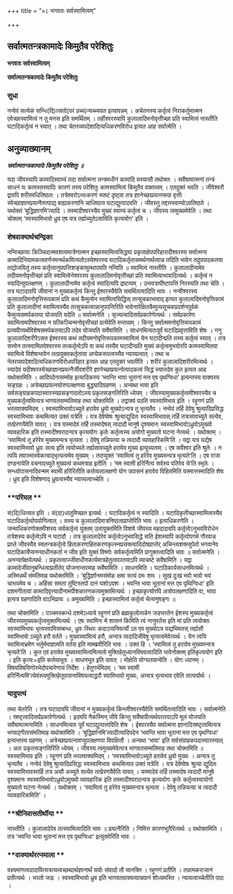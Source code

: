 +++
title = "०८ भगवतः सर्वस्वामित्वम्"

+++


## सर्वात्मतन्त्रकामादेः किमुतैव परेशितुः

**भगवतः सर्वस्वामित्वम्**

**सर्वात्मतन्त्रकामादेः किमुतैव परेशितुः**

### **सुधा**

नन्वेवं सत्येकं सन्धि(दि)त्सतो(परं प्रच्य)न्यच्च्यवत इत्यापन्नम् । अचेतनस्य कर्तृत्वं निराकर्तुमात्मन एवेच्छास्वामित्वं न तु मनस इति समर्थितम् । तर्हीश्वरस्यापि कुलालादिमनोवृत्तीच्छां प्रति स्वामित्वं नास्तीति घटादिकर्तृत्वं न स्यात् । तथा चेतरव्यपदेशादित्यधिकरणविरोध इत्यत आह सर्वात्मेति ।

## **अनुव्याख्यानम्**

***सर्वात्मतन्त्रकामादेः किमुतैव परेशितुः ॥***

यदा जीवस्यापि कामादिस्वाम्यं तदा सर्वात्मना तन्त्रमधीनं कामादि यस्यासौ तथोक्तः । सर्वेषामात्मनां तन्त्रं साधनं यः कामस्तस्यादिः कारणं तस्य परेशितुः कामस्वामित्वं किमुतैव वक्तव्यम् । एतदुक्तं भवति । जीवेश्वरौ द्वावपि शरीरमधितिष्ठतः । तत्रेश्वरोऽन्तःकरणं स्पष्टं दृष्ट्वा तत्र ज्ञानेच्छाप्रयत्नरूपा वृत्तीः स्वेच्छाज्ञानप्रयत्नैरुत्पाद्य बाह्यकरणानि चाधिष्ठाय घटाद्युत्पादयति । जीवस्तु तद्दत्तस्वाम्योऽवतिष्ठते । यथोक्तं ‘बुद्धिज्ञानमि’त्यादि । तस्मादीश्वरस्यैव मुख्यं स्वाम्यं कर्तृत्वं च । जीवस्य त्वमुख्यमेवेति । तथा चोक्तम् ‘स्वस्वामिभावो ध्रुव एष यत्र तर्ह्यच्युतेऽसाविति कृत्ययोग’ इति ।

### **शेषवाक्यार्थचन्द्रिका**

नन्विच्छायाः किञ्चिदात्मवशत्वमात्रेणात्मन इच्छास्वामित्वसिद्ध्या प्रकृताक्षेपपरिहारादीश्वरस्य सर्वात्मना कामादिनियामकत्ववर्णनमनर्थकमित्यतोऽस्येश्वरस्य घटादिकर्तृतासमर्थनार्थत्वान्न तदिति भावेन तदुपपादकतया तद्योजयितुं तस्य कर्तृत्वानुपपत्तिशङ्कामुत्थापयति नन्विति ॥ स्वामित्वं नास्तीति । कुलालादीनामेव तदीयमनोवृत्तीच्छां प्रति स्वामित्वेनेश्वरस्य कुलालादिमनोवृत्तीच्छां प्रति स्वामित्वाभावादित्यर्थः । कर्तृत्वं न स्यादित्युपलक्षणम् । कुलालादीनामेव कर्तृत्वं स्यादित्यपि द्रष्टव्यम् । उभयत्रापीष्टापत्तिं निरस्यति तथा चेति । तत्र घटादावपि जीवानां न मुख्यकर्तृत्वं किन्तु ईश्वरस्यैवेति समर्थितत्वादिति भावः । नन्वीश्वरस्य कुलालादिमनोवृत्तिरूपकामं प्रति कथं कैमुत्येन स्वामित्वसिद्धिस् तत्सूचकाभावाद् इत्यत कुलालादिमनोवृत्तिकामं प्रति कुलालादीनां स्वामित्वस्यैव तत्सूचकत्वान्नानुपपत्तिरिति भावेनापेक्षितकैमुत्यसूचकप्रदर्शनपूर्वकं कैमुत्यसमर्पकतया योजयति यदेति ॥ सर्वात्मनेति । सृज्यत्वादिसर्वप्रकारेणेत्यर्थः । सर्वप्रकारेण स्वामित्वमपीश्वरस्य न यत्किञ्चिन्मनोवृत्तीच्छां प्रत्येवेति मन्तव्यम् । किन्तु सर्वात्ममनोवृत्तिरूपकामं प्रत्यपीत्यर्थविशेषसमर्पकतयाऽपि तदेव योजयति सर्वेषामिति । साधनमित्यतःपूर्वं घटादिप्रवृत्ताविति शेषः । ननु कुलालादिशरीरेऽसत ईश्वरस्य कथं तदीयमनोवृत्तिरूपकामस्वामित्वं येन घटादीन्प्रति तस्य कर्तृत्वं स्यात् । तत्र सत्त्वेन तत्स्वामितयेश्वरस्य तत्कर्तृत्वेऽपि वा कथं तस्यैव घटादीन्प्रति मुख्यं कर्तृत्वमुभयोरपि कामस्वामितया स्वामित्वे विशेषाभावेन तत्प्रयुक्तकर्तृताया अप्येकरूपत्वस्यैव न्याय्यत्वात् । तथा च नेतरव्यपदेशादित्यधिकरणविरोधपरिहार इत्यत आह एतदुक्तं भवतीति । शरीरं कुलालादिशरीरमित्यर्थः । स्यादेवं यदीश्वरस्येच्छाज्ञानप्रयत्नैर्जीवशरीरे ज्ञानेच्छाप्रयत्नोत्पादकत्वं सिद्धं स्यात्तदेव कुत इत्यत आह यथोक्तमिति । आदिपदेनासम्मोह इत्यादिकस्य ‘भवन्ति भावा भूतानां मत्त एव पृथग्विधा’ इत्यन्तस्य वाक्यस्य सङ्ग्रहः । अत्रेच्छाप्रयत्नयोरुपलक्षणया बुद्ध्यादिग्रहणम् । अन्यथा भावा इति सर्वसङ्ग्राहकपदास्वारस्यप्रसङ्गादतोऽस्य प्रकृतसङ्गतिरिति ध्येयम् । जीवस्यामुख्यकर्तृत्वमीश्वरस्यैव च मुख्यकर्तृत्वमित्यत्र भागवतसम्मतिमाह तथा चोक्तमिति । तद्वाक्यं पठति स्वस्वामिभाव इति । रहूगणं प्रति भरतवाक्यमिदम् । स्वस्वामिभावोऽच्युते हरावेव ध्रुवो मुख्योऽन्यत्र तु भृत्यतैव । नन्वेवं तर्हि देवेषु श्रुत्यादिप्रसिद्धः स्वस्वामिभावः कथमित्यत उक्तं यत्रेति । यत्र देवेष्वेषः श्रुत्याद्युदितः स्वस्वामिभावस् तर्हि तत्रासावच्युते सत्येव, तत्प्रेरणयैवेति यावत् । यत्र यस्मादेवं तर्हि तस्मादेषस् त्वदादौ मानुषे दृश्यमानः स्वस्वामिभावोऽध्रुवोऽमुख्यो व्यावहारिक इति तस्मादीश्वरादन्यत्र कृत्ययोगः कृतेः कर्तृत्वस्य अयोगो मुख्यतो घटना नेत्यर्थः । यथोक्तम् । ‘स्वामित्वं तु हरेरेव मुख्यमन्यत्र भृत्यता । देवेषु तन्नियत्या च त्वदादौ व्यावहारिकमि’ति । यद्वा यत्र यद्येष स्वस्वामिभावो ध्रुवः सत्य इति त्वयोच्यते तर्ह्यसावच्युते हरावेव मुख्य इत्युच्यताम् । एष सर्वेश्वर इति श्रुतेः । न त्वयि तवास्मास्वेकत्वाद्भृत्यत्वमेव मुख्यम् । तदप्युक्तं ‘स्वामित्वं तु हरेरेव मुख्यमन्यत्र भृत्यते’ति । एष राजा दण्डनायेति वचनादच्युते मुख्यत्वं कथमत्राह इतीति । ‘मम स्वामी हरिर्नित्यं सर्वस्य पतिरेव चे’ति स्मृतेः । सन्ध्योपासनादिवन्मम स्वामी हरिरितीति कर्तव्यतालक्षणो योग उपासनं हरावेव विहितमिति यस्मात्तस्मादिति शेषः । ध्रुव इति विशेषणाद् ध्रुवत्वस्यैव न्याय्यत्वाच्चेति ।

### **परिमल **

सं(दि)धित्सत इति । सं(दा)धातुमिच्छत इत्यर्थः । घटादिकर्तृत्वं न स्यादिति । घटादिकृतीच्छास्वामित्वस्यैव घटादिकर्तृत्वोपयोगित्वात् । तस्य च कुलालादिमात्रनिष्ठत्वप्राप्तेरिति भावः ॥ इत्यधिकरणेति । जन्माधिकरणोक्तमीशस्य सर्वकर्तृत्वं युक्तम् उतायुक्तमिति विशये जीवस्य महदादावपि कर्तृत्वेऽनुभवविरोधेन तत्रेशस्य कर्तृत्वेऽपि न घटादौ । तत्र कुलालादेरेव कर्तृत्वेऽनुभवसिद्धे सति ईशस्यापि कर्तृत्वोपगमे गौरवान्न प्राप्ते जीवस्यैव स्वतन्त्रकर्तृत्वे हिताकरणाहितकरणकृत्स्नप्रसक्त्यादिदोषप्राप्तेर् अचिन्त्यशक्त्युपेतो भगवानेव घटादिकार्येप्यनन्याधीनकर्ता न जीव इति युक्तं विष्णोः सर्वकर्तृत्वमिति प्रागुक्तत्वादिति भावः ॥ सर्वात्मनेति । अनन्यापेक्षयेत्यर्थः । प्रकृतत्वाज्जीवाधीनकार्यमात्रहेतुत्वपरतयाऽपि व्याचष्टे सर्वेषामिति । यद्वा कामादेर्जीवानुबन्धित्वाप्रतीतेर् योजनान्तरमाह सर्वेषामिति । साधनमिति । घटादिकार्यसाधनमित्यर्थः । अस्मिन्नर्थे संमतिमाह यथोक्तमिति । ‘बुद्धिर्ज्ञानमसंमोहः क्षमा सत्यं दमः शमः । सुखं दुःखं भवो भावो भयं चाभयमेव च । अहिंसा समता तुष्टिस्तपो दानं यशोऽयशः । भवन्ति भावा भूतानां मत्त एव पृथिग्विधा’ इति दशमगीतायां कामादिवृत्त्यादीनामपीशकारणकत्वमुक्तमित्यर्थः । इच्छाकृत्योरपि अत्रोपलक्षणादिति वा, भावा इत्यत्र ग्रहणादिति वाऽभिप्रायः ॥ अमुख्यमिति । इच्छास्वामित्वं कर्तृत्वं चेत्यनुषङ्गः ॥

तथा चोक्तमिति । पञ्चमस्कन्धे दशमेऽध्याये रहूगणं प्रति ब्रह्मकुलोत्पन्नेन जडभरतेन ईशस्य मुख्यकर्तृत्वं जीवस्यामुख्यकर्तृत्वमुक्तमित्यर्थः । एषः स्वामिनः मे शासनं किमिति त्वं नानुवर्तस इति मां प्रति त्वयोक्तः स्वस्वामिभावः भृत्यस्वामिसम्बन्धः, ध्रुवः स्थिरः कदाऽप्यनिवर्त्यो ऽत एव मुख्योऽत्र यद्यभिमतस् तर्ह्यसौ स्वामिभावो ऽच्युते हरौ वर्तते । मुख्यस्वामित्वं हरौ, अन्यत्र त्वदादिजीवेषु भृत्यत्वमेवेत्यर्थः । येन त्वयि स्वामित्वभ्रमेण भर्तुर्ममाज्ञामति वर्तस इति मामब्रवीरिति भावः । उक्तं हि । ‘स्वामित्वं तु हरावेव मुख्यमन्यत्र भृत्यते’ति । कुत एवं हरावेव मुख्यस्वामित्वमित्यतो मुक्तिहेतुध्यानविषयत्वादिति भावेनोक्तम् इतिकृत्ययोग इति । इति कृत्यः=इति कर्तव्यभूतः । साधनभूत इति यावत् । मोक्षेति योग्यतयान्वेति । योगः ध्यानम् । विषयविषयिणोरभेदोपचारेणायं निर्देशः । हेतुगर्भमिदम् । ‘मम स्वामी हरिर्नित्यमि’त्येवंरूपमुक्तिहेतूपासनाविषयत्वाद्धरौ स्वामिभावो मुख्यः, अन्यत्र भृत्यभाव एवेति तात्पर्यार्थः ।

### **यादुपत्यं**

तथा चेतरेति । तत्र घटादावपि जीवानां न मुख्यकर्तृत्वं किन्त्वीश्वरस्यैवेति समर्थितत्वादिति भावः । सर्वात्मनेति । स्रष्टृत्वादिसर्वप्रकारेणेत्यर्थः । इदमपि नैकस्मिन् जीवे किन्तु सर्वेष्वपीत्यर्थपरतयाऽपि मूलं योजयति सर्वेषामात्मनामिति । साधनमित्यतः पूर्वं घटाद्युत्पत्ताविति शेषः । ईश्वरस्यैव सर्वात्मना ज्ञानादिस्रष्टृत्वमित्यत्र भगवद्गीतासंमतिमाह यथोक्तमिति । ‘बुद्धिर्ज्ञानमि’त्यादीत्यादिपदेन ‘भवन्ति भावा भूतानां मत्त एव पृथग्विधा’ इत्यन्तस्य ग्रहणम् । अत्रेच्छाप्रयत्नावप्युपलक्षणया विवक्षितौ । अन्यथा ‘भावा’ इति सर्वसंग्राहकपदास्वारस्यात् । अतः प्रकृतसङ्गतिरिति ध्येयम् । जीवस्य त्वमुख्यमेवेत्यत्र भागवतसम्मतिमाह तथा चोक्तमिति ॥ स्वस्वामिभाव इति । रहूगणं प्रति भरतवाक्यमिदम् । ‘स्वस्वामिभावोऽच्युते हरावेव ध्रुवो मुख्यः । अन्यत्र तु भृत्यतैव । नन्वेवं देवेषु श्रुत्यादिप्रसिद्धः स्वस्वामिभावः कथमित्यत उक्तं यत्रेति । यत्र देवेष्वेषः श्रुत्या द्युदितः स्वस्वामिभावस्तर्हि तत्र असौ अच्युते सत्येव तत्प्रेरणयैवेति यावत् । यस्मादेवं तर्हि तस्मादेष त्वदादौ मानुषे दृश्यमानः स्वस्वामिभावोऽध्रुवोऽमुख्यो व्यावहारिक इति तस्मादीश्वरादन्यत्र कृत्ययोगः कृतेः कर्तृत्वस्यायोगो मुख्यतो घटना नेत्यर्थः । यथोक्तम् । ‘स्वामित्वं तु हरेरेव मुख्यमन्यत्र भृत्यता । देवेषु तन्नियत्या च त्वदादौ व्यावहारिकमिति’ ।

### **श्रीनिवासतीर्थीया **

नास्तीति । कुलालादेरेव तत्स्वामित्वादिति भावः ॥ प्रयत्नैरिति । निमित्त कारणभूतैरित्यर्थः ॥ यथोक्तमिति । तत्र ‘भवन्ति भावा भूतानां मत्त एव पृथग्विधा’ इत्युक्तेरिति भावः ।

### **वाक्यार्थरत्नमाला **

वक्ष्यमाणत्वदादावित्यत्रत्यत्वच्छब्दार्थज्ञानार्थं ययोः संवादो तौ व्यनक्ति । रहुगणं प्रतीति । तन्नामकराजानं प्रतीत्यर्थः । भरतो जडः । स्वस्वामिभावो ध्रुव इति भागवतवाक्यव्याख्यानं शोध्यमस्ति । न्यायत्वाच्चेतीति पाठः ।






